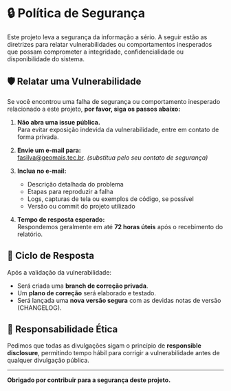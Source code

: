 # 🔒 Política de Segurança

Este projeto leva a segurança da informação a sério. A seguir estão as diretrizes para relatar vulnerabilidades ou comportamentos inesperados que possam comprometer a integridade, confidencialidade ou disponibilidade do sistema.

## 🛡️ Relatar uma Vulnerabilidade

Se você encontrou uma falha de segurança ou comportamento inesperado relacionado a este projeto, **por favor, siga os passos abaixo:**

1. **Não abra uma issue pública.**  
   Para evitar exposição indevida da vulnerabilidade, entre em contato de forma privada.

2. **Envie um e-mail para:**  
   fasilva@geomais.tec.br. *(substitua pelo seu contato de segurança)*

3. **Inclua no e-mail:**
   - Descrição detalhada do problema
   - Etapas para reproduzir a falha
   - Logs, capturas de tela ou exemplos de código, se possível
   - Versão ou commit do projeto utilizado

4. **Tempo de resposta esperado:**  
   Respondemos geralmente em até **72 horas úteis** após o recebimento do relatório.

## 🔁 Ciclo de Resposta

Após a validação da vulnerabilidade:

- Será criada uma **branch de correção privada**.
- Um **plano de correção** será elaborado e testado.
- Será lançada uma **nova versão segura** com as devidas notas de versão (CHANGELOG).

## 🤝 Responsabilidade Ética

Pedimos que todas as divulgações sigam o princípio de **responsible disclosure**, permitindo tempo hábil para corrigir a vulnerabilidade antes de qualquer divulgação pública.

---

**Obrigado por contribuir para a segurança deste projeto.**
